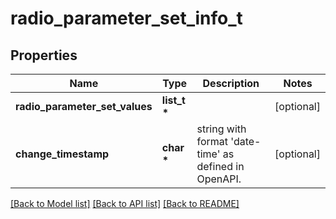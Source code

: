 # radio_parameter_set_info_t

## Properties
Name | Type | Description | Notes
------------ | ------------- | ------------- | -------------
**radio_parameter_set_values** | **list_t \*** |  | [optional] 
**change_timestamp** | **char \*** | string with format &#39;date-time&#39; as defined in OpenAPI. | [optional] 

[[Back to Model list]](../README.md#documentation-for-models) [[Back to API list]](../README.md#documentation-for-api-endpoints) [[Back to README]](../README.md)



